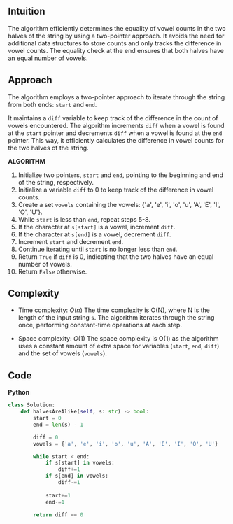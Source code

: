 ## Intuition
The algorithm efficiently determines the equality of vowel counts in the two halves of the string by using a two-pointer approach. It avoids the need for additional data structures to store counts and only tracks the difference in vowel counts. The equality check at the end ensures that both halves have an equal number of vowels.

## Approach
The algorithm employs a two-pointer approach to iterate through the string from both ends: `start` and `end`. 

It maintains a `diff` variable to keep track of the difference in the count of vowels encountered. The algorithm increments `diff` when a vowel is found at the `start` pointer and decrements `diff` when a vowel is found at the `end` pointer. This way, it efficiently calculates the difference in vowel counts for the two halves of the string.

**ALGORITHM**
1. Initialize two pointers, `start` and `end`, pointing to the beginning and end of the string, respectively.
2. Initialize a variable `diff` to 0 to keep track of the difference in vowel counts.
3. Create a set `vowels` containing the vowels: {'a', 'e', 'i', 'o', 'u', 'A', 'E', 'I', 'O', 'U'}.
4. While `start` is less than `end`, repeat steps 5-8.
5. If the character at `s[start]` is a vowel, increment `diff`.
6. If the character at `s[end]` is a vowel, decrement `diff`.
7. Increment `start` and decrement `end`.
8. Continue iterating until `start` is no longer less than `end`.
9. Return `True` if `diff` is 0, indicating that the two halves have an equal number of vowels.
10. Return `False` otherwise.

## Complexity
- Time complexity: $O(n)$
The time complexity is O(N), where N is the length of the input string `s`. The algorithm iterates through the string once, performing constant-time operations at each step.

- Space complexity: $O(1)$
The space complexity is O(1) as the algorithm uses a constant amount of extra space for variables (`start`, `end`, `diff`) and the set of vowels (`vowels`).

## Code
**Python**
```python
class Solution:
    def halvesAreAlike(self, s: str) -> bool:
        start = 0
        end = len(s) - 1

        diff = 0
        vowels = {'a', 'e', 'i', 'o', 'u', 'A', 'E', 'I', 'O', 'U'}

        while start < end:
            if s[start] in vowels:
                diff+=1
            if s[end] in vowels:
                diff-=1
            
            start+=1
            end-=1
        
        return diff == 0     
```